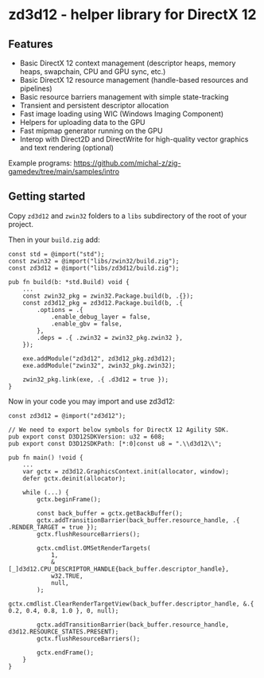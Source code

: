 # zd3d12 - helper library for DirectX 12

## Features

* Basic DirectX 12 context management (descriptor heaps, memory heaps, swapchain, CPU and GPU sync, etc.)
* Basic DirectX 12 resource management (handle-based resources and pipelines)
* Basic resource barriers management with simple state-tracking
* Transient and persistent descriptor allocation
* Fast image loading using WIC (Windows Imaging Component)
* Helpers for uploading data to the GPU
* Fast mipmap generator running on the GPU
* Interop with Direct2D and DirectWrite for high-quality vector graphics and text rendering (optional)

Example programs: https://github.com/michal-z/zig-gamedev/tree/main/samples/intro

## Getting started

Copy `zd3d12` and `zwin32` folders to a `libs` subdirectory of the root of your project.

Then in your `build.zig` add:

```zig
const std = @import("std");
const zwin32 = @import("libs/zwin32/build.zig");
const zd3d12 = @import("libs/zd3d12/build.zig");

pub fn build(b: *std.Build) void {
    ...
    const zwin32_pkg = zwin32.Package.build(b, .{});
    const zd3d12_pkg = zd3d12.Package.build(b, .{
        .options = .{
            .enable_debug_layer = false,
            .enable_gbv = false,
        },
        .deps = .{ .zwin32 = zwin32_pkg.zwin32 },
    });

    exe.addModule("zd3d12", zd3d12_pkg.zd3d12);
    exe.addModule("zwin32", zwin32_pkg.zwin32);

    zwin32_pkg.link(exe, .{ .d3d12 = true });
}
```

Now in your code you may import and use zd3d12:

```zig
const zd3d12 = @import("zd3d12");

// We need to export below symbols for DirectX 12 Agility SDK.
pub export const D3D12SDKVersion: u32 = 608;
pub export const D3D12SDKPath: [*:0]const u8 = ".\\d3d12\\";

pub fn main() !void {
    ...
    var gctx = zd3d12.GraphicsContext.init(allocator, window);
    defer gctx.deinit(allocator);

    while (...) {
        gctx.beginFrame();

        const back_buffer = gctx.getBackBuffer();
        gctx.addTransitionBarrier(back_buffer.resource_handle, .{ .RENDER_TARGET = true });
        gctx.flushResourceBarriers();

        gctx.cmdlist.OMSetRenderTargets(
            1,
            &[_]d3d12.CPU_DESCRIPTOR_HANDLE{back_buffer.descriptor_handle},
            w32.TRUE,
            null,
        );
        gctx.cmdlist.ClearRenderTargetView(back_buffer.descriptor_handle, &.{ 0.2, 0.4, 0.8, 1.0 }, 0, null);

        gctx.addTransitionBarrier(back_buffer.resource_handle, d3d12.RESOURCE_STATES.PRESENT);
        gctx.flushResourceBarriers();

        gctx.endFrame();
    }
}
```
